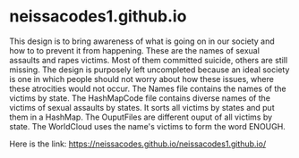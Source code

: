 # neissacodes1.github.io

This design is to bring awareness of what is going on in our society and how to to prevent it from happening.
These are the names of sexual assaults and rapes victims. Most of them committed suicide, others are still missing.
The design is purposely left uncompleted because an ideal society is one in which people should not worry about how these issues, where these atrocities would not occur.
The Names file contains the names of the victims by state.
The HashMapCode file contains diverse names of the victims of sexual assaults by states. It sorts all victims by states and put them in a HashMap.
The OuputFiles are different ouput of all victims by state.
The WorldCloud uses the name's victims to form the word ENOUGH.

Here is the link:  https://neissacodes.github.io/neissacodes1.github.io/

